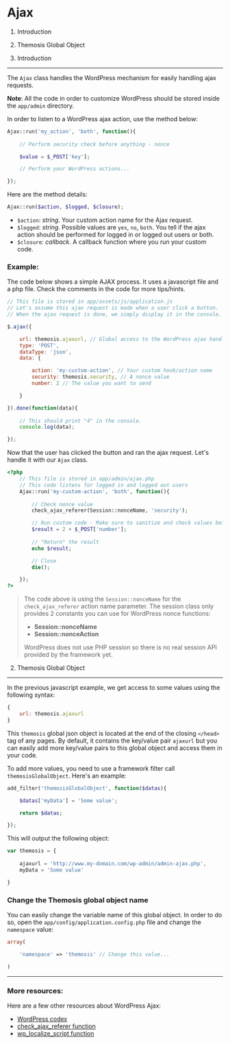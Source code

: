 Ajax
====

1. Introduction
2. Themosis Global Object

1. Introduction
---------------

The `Ajax` class handles the WordPress mechanism for easily handling ajax requests.

**Note**: All the code in order to customize WordPress should be stored inside the `app/admin` directory.

In order to listen to a WordPress ajax action, use the method below:

```php
Ajax::run('my_action', 'both', function(){
	
	// Perform security check before anything - nonce

	$value = $_POST['key'];

	// Perform your WordPress actions...

});
```

Here are the method details:
```php
Ajax::run($action, $logged, $closure);
```

* `$action`: _string_. Your custom action name for the Ajax request.
* `$logged`: _string_. Possible values are `yes`, `no`, `both`. You tell if the ajax action should be performed for logged in or logged out users or both.
* `$closure`: _callback_. A callback function where you run your custom code.

### Example:
The code below shows a simple AJAX process. It uses a javascript file and a php file. Check the comments in the code for more tips/hints.

```js
// This file is stored in app/assets/js/application.js
// Let's assume this ajax request is made when a user click a button.
// When the ajax request is done, we simply display it in the console.

$.ajax({

    url: themosis.ajaxurl, // Global access to the WordPress ajax handler file
    type: 'POST',
    dataType: 'json',
    data: {

        action: 'my-custom-action', // Your custom hook/action name
        security: themosis.security, // A nonce value
        number: 2 // The value you want to send

    }

}).done(function(data){
	
	// This should print "4" in the console.
	console.log(data);

});
```

Now that the user has clicked the button and ran the ajax request. Let's handle it with our `Ajax` class.

```php
<?php
	// This file is stored in app/admin/ajax.php
	// This code listens for logged in and logged out users
	Ajax::run('my-custom-action', 'both', function(){
		
		// Check nonce value
		check_ajax_referer(Session::nonceName, 'security');

		// Run custom code - Make sure to sanitize and check values before
		$result = 2 + $_POST['number'];
		
		// "Return" the result
		echo $result;

		// Close
		die();

	});
?>
```
> The code above is using the `Session::nonceName` for the `check_ajax_referer` action name parameter. The session class only provides 2 constants you can use for WordPress nonce functions:
> 
> - **Session::nonceName**
> - **Session::nonceAction**
> 
> WordPress does not use PHP session so there is no real session API provided by the framework yet.

2. Themosis Global Object
-------------------------

In the previous javascript example, we get access to some values using the following syntax:

```js
{
	url: themosis.ajaxurl
}
```

This `themosis` global json object is located at the end of the closing `</head>` tag of any pages. By default, it contains the key/value pair `ajaxurl` but you can easily add more key/value pairs to this global object and access them in your code. 

To add more values, you need to use a framework filter call `themosisGlobalObject`. Here's an example:

```php
add_filter('themosisGlobalObject', function($datas){

	$datas['myData'] = 'Some value';

	return $datas;

});
```

This will output the following object:

```js
var themosis = {
	
	ajaxurl = 'http://www.my-domain.com/wp-admin/admin-ajax.php',
	myData = 'Some value'

}
```

### Change the Themosis global object name

You can easily change the variable name of this global object. In order to do so, open the `app/config/application.config.php` file and change the `namespace` value:

```php
array(

	'namespace' => 'themosis' // Change this value...

)
```

***

### More resources:

Here are a few other resources about WordPress Ajax:

* [WordPress codex](http://codex.wordpress.org/AJAX)
* [check\_ajax\_referer function](https://codex.wordpress.org/Function_Reference/check_ajax_referer)
* [wp\_localize\_script function](http://codex.wordpress.org/Function_Reference/wp_localize_script)